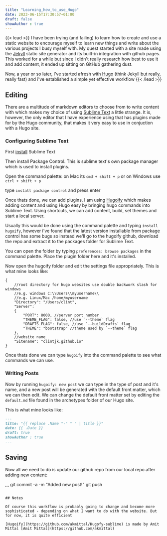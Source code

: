 ```yaml
---
title: "Learning_how_to_use_Hugo"
date: 2023-06-15T17:30:57+01:00
draft: false
showAuthor : true
---
```


{{< lead >}}
I have been trying (and failing) to learn how to create and use a static website to encourage myself to learn new things and write about the various projects I busy myself with. My quest started with a site made using the [Jekyll](https://jekyllrb.com/) static site generator and its built-in integration with github pages. This worked for a while but since I didn't really research how best to use it and add content, it ended up sitting on GitHub gathering dust.

Now, a year or so later, I've started afresh with [Hugo](https://gohugo.io/) (think Jekyll but really, really fast) and i've established a simple yet effective workflow
{{< /lead >}}

## Editing

There are a multitude of markdown editors to choose from to write content with which makes my choice of using [Sublime Text](https://www.sublimetext.com/) a little strange. It is, however, the only editor that I have experience using that has plugins made for by the Hugo community, that makes it very easy to use in conjuction with a Hugo site.

### Configuring Sublime Text

First [install](https://www.sublimetext.com/download) Sublime Text

Then install Package Control. This is sublime text's own package manager which is used to install plugins. 

Open the command palette: on Mac its `cmd + shift + p` or on Windows use `ctrl + shift + p`

type `install package control` and press enter

Once thats done, we can add plugins. I am using [Hugoify](https://github.com/akmittal/Hugofy-sublime) which makes adding content and using Hugo easy by bringing hugo commands into Sublime Text. Using shortcuts, we can add content, build, set themes and start a local server.

Usually this would be done using the command palette and typing `install hugoify`, however i've found that the latest version installable from package control has some bugs so instead we'll go to the hugoify github, download the repo and extract it to the packages folder for Sublime Text. 

You can open the folder by typing `preferences: browse packages` in the command palette. Place the plugin folder here and it's installed.

Now open the hugoify folder and edit the settings file appropriately. This is what mine looks like:

```
{
	//root directory for hugo websites use double backwork slash for windows
	//e.g. windows C:\\Users\\myusername\\
	//e.g. Linux/Mac /home/myusername
	"Directory": "/Users/clint",
	"Server":
	{
		"PORT": 8000, //server port number
		"THEME_FLAG": false, //use `--theme` flag
		"DRAFTS_FLAG": false, //use `--buildDrafts` flag
		"THEME": "bootstrap" //theme used by `--theme` flag
	},
	//website name
	"Sitename": "clintjk.github.io"  
}
```

Once thats done we can type `hugoify` into the command palette to see what commands we can use.

### Writing Posts

Now by running `hugoify: new post` we can type in the type of post and it's name, and a new post will be generated with the default front matter, which we can then edit. We can change the default front matter set by editing the `default.md` file found in the archetypes folder of our Hugo site.

This is what mine looks like:

```md
---
title: "{{ replace .Name "-" " " | title }}"
date: {{ .Date }}
draft: true
showAuthor : true
---
```

## Saving

Now all we need to do is update our github repo from our local repo after adding new content:

,,,
git commit -a -m "Added new post!"
git push
```

## Notes

Of course this workflow is probably going to change and become more sophisticated - depending on what I want to do with the website. But for now, it is quite efficient

[Hugoify](https://github.com/akmittal/Hugofy-sublime) is made by Amit Mittal [Amit Mittal](https://github.com/akmittal)



